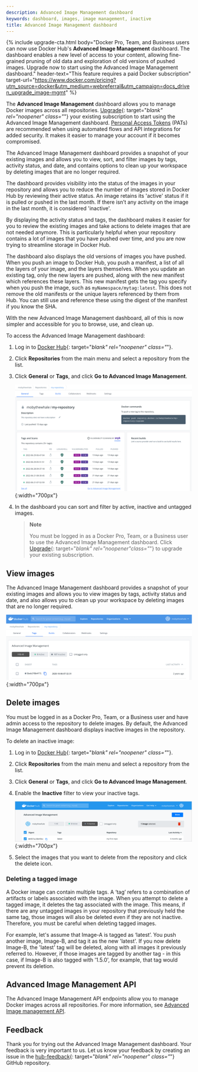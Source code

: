 ```yaml
---
description: Advanced Image Management dashboard
keywords: dashboard, images, image management, inactive
title: Advanced Image Management dashboard
---
```


{% include upgrade-cta.html
  body="Docker Pro, Team, and Business users can now use Docker Hub's **Advanced Image Management** dashboard. The dashboard enables a new level of access to your content, allowing fine-grained pruning of old data and exploration of old versions of pushed images. Upgrade now to start using the Advanced Image Management dashboard."
  header-text="This feature requires a paid Docker subscription"
  target-url="https://www.docker.com/pricing?utm_source=docker&utm_medium=webreferral&utm_campaign=docs_driven_upgrade_image-mgmt"
%}

The **Advanced Image Management** dashboard allows you to manage Docker images across all repositories. [Upgrade](https://www.docker.com/pricing?utm_source=docker&utm_medium=webreferral&utm_campaign=docs_driven_upgrade){: target="_blank" rel="noopener" class="_"} your existing subscription to start using the Advanced Image Management dashboard. [Personal Access Tokens](../access-tokens.md) (PATs) are recommended when using automated flows and API integrations for added security. It makes it easier to manage your account if it becomes compromised.

The Advanced Image Management dashboard provides a snapshot of your existing images and allows you to view, sort, and filter images by tags, activity status, and date, and contains options to clean up your workspace by deleting images that are no longer required.

The dashboard provides visibility into the status of the images in your repository and allows you to reduce the number of images stored in Docker Hub by reviewing their active status. An image retains its 'active' status if it is pulled or pushed in the last month. If there isn’t any activity on the image in the last month, it is considered 'inactive'.

By displaying the activity status and tags, the dashboard makes it easier for you to review the existing images and take actions to delete images that are not needed anymore. This is particularly helpful when your repository contains a lot of images that you have pushed over time, and you are now trying to streamline storage in Docker Hub.

The dashboard also displays the old versions of images you have pushed. When you push an image to Docker Hub, you push a manifest, a list of all the layers of your image, and the layers themselves. When you update an existing tag, only the new layers are pushed, along with the new manifest which references these layers. This new manifest gets the tag you specify when you push the image, such as `myNamespace/mytag:latest`. This does not remove the old manifests or the unique layers referenced by them from Hub. You can still use and reference these using the digest of the manifest if you know the SHA.

With the new Advanced Image Management dashboard, all of this is now simpler and accessible for you to browse, use, and clean up.

To access the  Advanced Image Management dashboard:

1. Log in to [Docker Hub](https://hub.docker.com){: target="_blank" rel="noopener" class="_"}.
2. Click **Repositories** from the main menu and select a repository from the list.
3. Click **General** or **Tags**, and click **Go to Advanced Image Management**.

   ![Advanced image management dashboard](images/advanced-image-general.png){:width="700px"}

4. In the dashboard you can sort and filter by active, inactive and untagged images.

    > **Note**
    >
    > You must be logged in as a Docker Pro, Team, or a Business user to use the Advanced Image Management dashboard. Click [Upgrade](https://www.docker.com/pricing?utm_source=docker&utm_medium=webreferral&utm_campaign=docs_driven_upgrade){: target="_blank" rel="noopener"class="_"} to upgrade your existing subscription.

## View images

The Advanced Image Management dashboard provides a snapshot of your existing images and allows you to view images by tags, activity status and date, and also allows you to clean up your workspace by deleting images that are no longer required.

![Advanced image management dashboard](images/image-management-dashboard.png){:width="700px"}

## Delete images

You must be logged in as a Docker Pro, Team, or a Business user and have admin access to the repository to delete images. By default, the Advanced Image Management dashboard displays inactive images in the repository.

To delete an inactive image:

1. Log in to [Docker Hub](https://hub.docker.com){: target="_blank" rel="noopener" class="_"}.
2. Click **Repositories** from the main menu and select a repository from the list.
3. Click **General** or **Tags**, and click **Go to Advanced Image Management**.
4. Enable the **Inactive** filter to view your inactive tags.

    ![Advanced image management dashboard](images/dashboard-delete-image.png){:width="700px"}

5. Select the images that you want to delete from the repository and click the delete icon.

### Deleting a tagged image

A Docker image can contain multiple tags. A ‘tag’ refers to a combination of artifacts or labels associated with the image. When you attempt to delete a tagged image, it deletes the tag associated with the image. This means, if there are any untagged images in your repository that previously held the same tag, those images will also be deleted even if they are not inactive. Therefore, you must be careful when deleting tagged images.

For example, let's assume that Image-A is tagged as ‘latest’. You push another image, Image-B, and tag it as the new 'latest'. If you now delete Image-B, the 'latest' tag will be deleted, along with all images it previously referred to. However, if those images are tagged by another tag - in this case, if Image-B is also tagged with '1.5.0', for example, that tag would prevent its deletion.

## Advanced Image Management API

The Advanced Image Management API endpoints allow you to manage Docker images across all repositories. For more information, see [Advanced Image management API](../api/latest/).

## Feedback

Thank you for trying out the Advanced Image Management dashboard. Your feedback is very important to us. Let us know your feedback by creating an issue in the [hub-feedback](https://github.com/docker/hub-feedback/issues){: target="_blank" rel="noopener" class="_"} GitHub repository.
